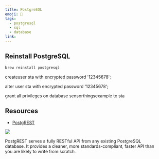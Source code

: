 ```yaml
---
title: PostgreSQL
emoji: 🐘
tags:
  - postgresql
  - sql
  - database
link:
---
```


## Reinstall PostgreSQL

```sh
brew reinstall postgresql
```

createuser sta with encrypted password '12345678';

alter user sta with encrypted password '12345678';

grant all privileges on database sensorthingsexample to sta

## Resources

- [PostgREST](https://github.com/PostgREST/postgrest)

![](https://github.com/PostgREST/postgrest/blob/master/static/bigger-logo.png)

PostgREST serves a fully RESTful API from any existing PostgreSQL database. It provides a cleaner, more standards-compliant, faster API than you are likely to write from scratch.
